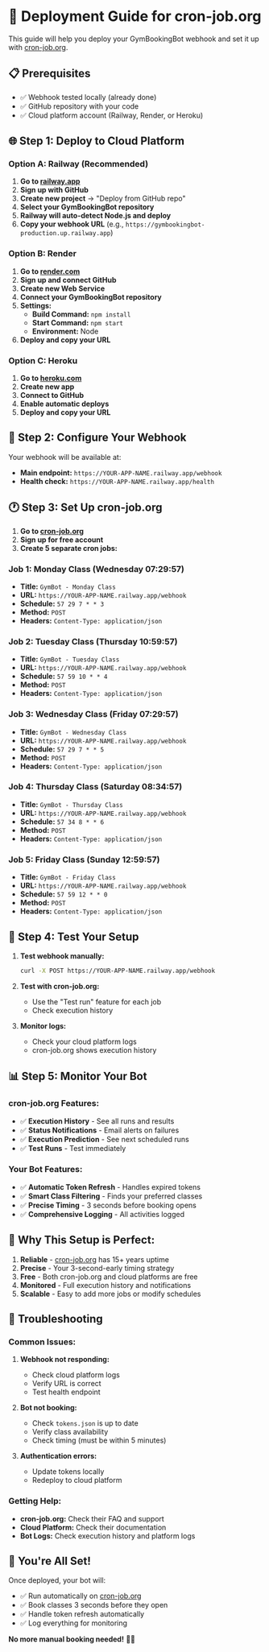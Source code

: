 # 🚀 Deployment Guide for cron-job.org

This guide will help you deploy your GymBookingBot webhook and set it up with [cron-job.org](https://cron-job.org/en/).

## 📋 Prerequisites

- ✅ Webhook tested locally (already done)
- ✅ GitHub repository with your code
- ✅ Cloud platform account (Railway, Render, or Heroku)

## 🌐 Step 1: Deploy to Cloud Platform

### Option A: Railway (Recommended)

1. **Go to [railway.app](https://railway.app)**
2. **Sign up with GitHub**
3. **Create new project** → "Deploy from GitHub repo"
4. **Select your GymBookingBot repository**
5. **Railway will auto-detect Node.js and deploy**
6. **Copy your webhook URL** (e.g., `https://gymbookingbot-production.up.railway.app`)

### Option B: Render

1. **Go to [render.com](https://render.com)**
2. **Sign up and connect GitHub**
3. **Create new Web Service**
4. **Connect your GymBookingBot repository**
5. **Settings:**
   - **Build Command:** `npm install`
   - **Start Command:** `npm start`
   - **Environment:** Node
6. **Deploy and copy your URL**

### Option C: Heroku

1. **Go to [heroku.com](https://heroku.com)**
2. **Create new app**
3. **Connect to GitHub**
4. **Enable automatic deploys**
5. **Deploy and copy your URL**

## 🔧 Step 2: Configure Your Webhook

Your webhook will be available at:
- **Main endpoint:** `https://YOUR-APP-NAME.railway.app/webhook`
- **Health check:** `https://YOUR-APP-NAME.railway.app/health`

## 🕐 Step 3: Set Up cron-job.org

1. **Go to [cron-job.org](https://cron-job.org/en/)**
2. **Sign up for free account**
3. **Create 5 separate cron jobs:**

### Job 1: Monday Class (Wednesday 07:29:57)
- **Title:** `GymBot - Monday Class`
- **URL:** `https://YOUR-APP-NAME.railway.app/webhook`
- **Schedule:** `57 29 7 * * 3`
- **Method:** `POST`
- **Headers:** `Content-Type: application/json`

### Job 2: Tuesday Class (Thursday 10:59:57)
- **Title:** `GymBot - Tuesday Class`
- **URL:** `https://YOUR-APP-NAME.railway.app/webhook`
- **Schedule:** `57 59 10 * * 4`
- **Method:** `POST`
- **Headers:** `Content-Type: application/json`

### Job 3: Wednesday Class (Friday 07:29:57)
- **Title:** `GymBot - Wednesday Class`
- **URL:** `https://YOUR-APP-NAME.railway.app/webhook`
- **Schedule:** `57 29 7 * * 5`
- **Method:** `POST`
- **Headers:** `Content-Type: application/json`

### Job 4: Thursday Class (Saturday 08:34:57)
- **Title:** `GymBot - Thursday Class`
- **URL:** `https://YOUR-APP-NAME.railway.app/webhook`
- **Schedule:** `57 34 8 * * 6`
- **Method:** `POST`
- **Headers:** `Content-Type: application/json`

### Job 5: Friday Class (Sunday 12:59:57)
- **Title:** `GymBot - Friday Class`
- **URL:** `https://YOUR-APP-NAME.railway.app/webhook`
- **Schedule:** `57 59 12 * * 0`
- **Method:** `POST`
- **Headers:** `Content-Type: application/json`

## 🧪 Step 4: Test Your Setup

1. **Test webhook manually:**
   ```bash
   curl -X POST https://YOUR-APP-NAME.railway.app/webhook
   ```

2. **Test with cron-job.org:**
   - Use the "Test run" feature for each job
   - Check execution history

3. **Monitor logs:**
   - Check your cloud platform logs
   - cron-job.org shows execution history

## 📊 Step 5: Monitor Your Bot

### cron-job.org Features:
- ✅ **Execution History** - See all runs and results
- ✅ **Status Notifications** - Email alerts on failures
- ✅ **Execution Prediction** - See next scheduled runs
- ✅ **Test Runs** - Test immediately

### Your Bot Features:
- ✅ **Automatic Token Refresh** - Handles expired tokens
- ✅ **Smart Class Filtering** - Finds your preferred classes
- ✅ **Precise Timing** - 3 seconds before booking opens
- ✅ **Comprehensive Logging** - All activities logged

## 🎯 Why This Setup is Perfect:

1. **Reliable** - [cron-job.org](https://cron-job.org/en/) has 15+ years uptime
2. **Precise** - Your 3-second-early timing strategy
3. **Free** - Both cron-job.org and cloud platforms are free
4. **Monitored** - Full execution history and notifications
5. **Scalable** - Easy to add more jobs or modify schedules

## 🔧 Troubleshooting

### Common Issues:

1. **Webhook not responding:**
   - Check cloud platform logs
   - Verify URL is correct
   - Test health endpoint

2. **Bot not booking:**
   - Check `tokens.json` is up to date
   - Verify class availability
   - Check timing (must be within 5 minutes)

3. **Authentication errors:**
   - Update tokens locally
   - Redeploy to cloud platform

### Getting Help:

- **cron-job.org:** Check their FAQ and support
- **Cloud Platform:** Check their documentation
- **Bot Logs:** Check execution history and platform logs

## 🎉 You're All Set!

Once deployed, your bot will:
- ✅ Run automatically on [cron-job.org](https://cron-job.org/en/)
- ✅ Book classes 3 seconds before they open
- ✅ Handle token refresh automatically
- ✅ Log everything for monitoring

**No more manual booking needed!** 🏋️‍♀️
